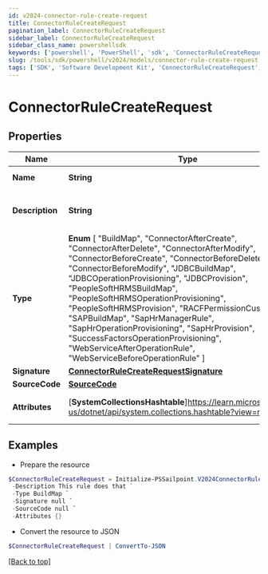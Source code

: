 ```yaml
---
id: v2024-connector-rule-create-request
title: ConnectorRuleCreateRequest
pagination_label: ConnectorRuleCreateRequest
sidebar_label: ConnectorRuleCreateRequest
sidebar_class_name: powershellsdk
keywords: ['powershell', 'PowerShell', 'sdk', 'ConnectorRuleCreateRequest', 'V2024ConnectorRuleCreateRequest'] 
slug: /tools/sdk/powershell/v2024/models/connector-rule-create-request
tags: ['SDK', 'Software Development Kit', 'ConnectorRuleCreateRequest', 'V2024ConnectorRuleCreateRequest']
---
```



# ConnectorRuleCreateRequest

## Properties

Name | Type | Description | Notes
------------ | ------------- | ------------- | -------------
**Name** | **String** | the name of the rule | [required]
**Description** | **String** | a description of the rule's purpose | [optional] 
**Type** |  **Enum** [  "BuildMap",    "ConnectorAfterCreate",    "ConnectorAfterDelete",    "ConnectorAfterModify",    "ConnectorBeforeCreate",    "ConnectorBeforeDelete",    "ConnectorBeforeModify",    "JDBCBuildMap",    "JDBCOperationProvisioning",    "JDBCProvision",    "PeopleSoftHRMSBuildMap",    "PeopleSoftHRMSOperationProvisioning",    "PeopleSoftHRMSProvision",    "RACFPermissionCustomization",    "SAPBuildMap",    "SapHrManagerRule",    "SapHrOperationProvisioning",    "SapHrProvision",    "SuccessFactorsOperationProvisioning",    "WebServiceAfterOperationRule",    "WebServiceBeforeOperationRule" ] | the type of rule | [required]
**Signature** | [**ConnectorRuleCreateRequestSignature**](connector-rule-create-request-signature) |  | [optional] 
**SourceCode** | [**SourceCode**](source-code) |  | [required]
**Attributes** | [**SystemCollectionsHashtable**]https://learn.microsoft.com/en-us/dotnet/api/system.collections.hashtable?view=net-9.0 | a map of string to objects | [optional] 

## Examples

- Prepare the resource
```powershell
$ConnectorRuleCreateRequest = Initialize-PSSailpoint.V2024ConnectorRuleCreateRequest  -Name WebServiceBeforeOperationRule `
 -Description This rule does that `
 -Type BuildMap `
 -Signature null `
 -SourceCode null `
 -Attributes {}
```

- Convert the resource to JSON
```powershell
$ConnectorRuleCreateRequest | ConvertTo-JSON
```


[[Back to top]](#) 

